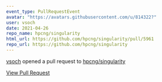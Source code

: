 ```yaml
---
event_type: PullRequestEvent
avatar: "https://avatars.githubusercontent.com/u/814322?"
user: vsoch
date: 2021-04-26
repo_name: hpcng/singularity
html_url: https://github.com/hpcng/singularity/pull/5961
repo_url: https://github.com/hpcng/singularity
---
```


<a href='https://github.com/vsoch' target='_blank'>vsoch</a> opened a pull request to <a href='https://github.com/hpcng/singularity' target='_blank'>hpcng/singularity</a>

<a href='https://github.com/hpcng/singularity/pull/5961' target='_blank'>View Pull Request</a>